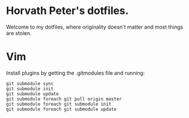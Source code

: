 Horvath Peter's dotfiles.
=========================
Welcome to my dotfiles, where originality doesn't matter and most things are stolen.

Vim
===
Install plugins by getting the .gitmodules file and running:

    git submodule sync
    git submodule init
    git submodule update
    git submodule foreach git pull origin master
    git submodule foreach git submodule init
    git submodule foreach git submodule update
